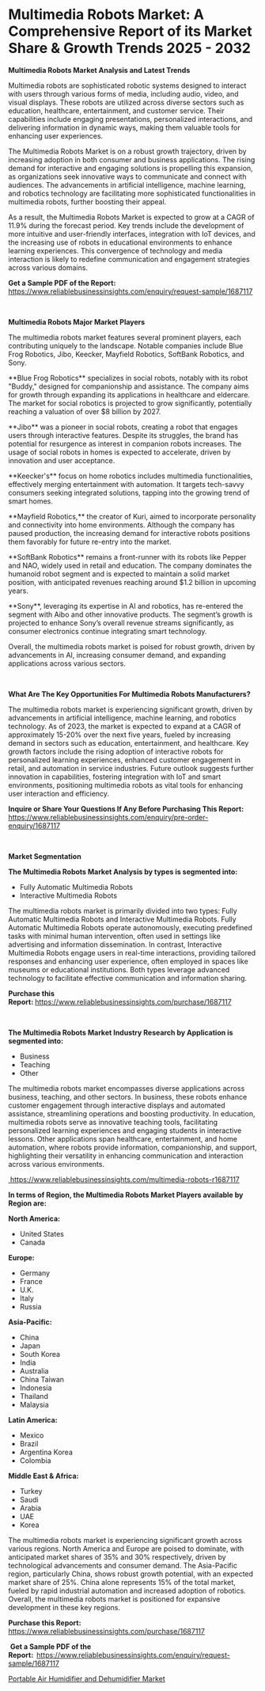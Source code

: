 <p><h1>Multimedia Robots Market: A Comprehensive Report of its Market Share & Growth Trends 2025 - 2032</h1></p><p><strong>Multimedia Robots Market Analysis and Latest Trends</strong></p>
<p><p>Multimedia robots are sophisticated robotic systems designed to interact with users through various forms of media, including audio, video, and visual displays. These robots are utilized across diverse sectors such as education, healthcare, entertainment, and customer service. Their capabilities include engaging presentations, personalized interactions, and delivering information in dynamic ways, making them valuable tools for enhancing user experiences.</p><p>The Multimedia Robots Market is on a robust growth trajectory, driven by increasing adoption in both consumer and business applications. The rising demand for interactive and engaging solutions is propelling this expansion, as organizations seek innovative ways to communicate and connect with audiences. The advancements in artificial intelligence, machine learning, and robotics technology are facilitating more sophisticated functionalities in multimedia robots, further boosting their appeal.</p><p>As a result, the Multimedia Robots Market is expected to grow at a CAGR of 11.9% during the forecast period. Key trends include the development of more intuitive and user-friendly interfaces, integration with IoT devices, and the increasing use of robots in educational environments to enhance learning experiences. This convergence of technology and media interaction is likely to redefine communication and engagement strategies across various domains.</p></p>
<p><strong>Get a Sample PDF of the Report:&nbsp;</strong> <a href="https://www.reliablebusinessinsights.com/enquiry/request-sample/1687117?utm_campaign=2187&utm_medium=2&utm_source=Github&utm_content=ia&utm_term=16022025&utm_id=multimedia-robots">https://www.reliablebusinessinsights.com/enquiry/request-sample/1687117</a></p>
<p>&nbsp;</p>
<p><strong>Multimedia Robots Major Market Players</strong></p>
<p><p>The multimedia robots market features several prominent players, each contributing uniquely to the landscape. Notable companies include Blue Frog Robotics, Jibo, Keecker, Mayfield Robotics, SoftBank Robotics, and Sony.</p><p>**Blue Frog Robotics** specializes in social robots, notably with its robot "Buddy," designed for companionship and assistance. The company aims for growth through expanding its applications in healthcare and eldercare. The market for social robotics is projected to grow significantly, potentially reaching a valuation of over $8 billion by 2027.</p><p>**Jibo** was a pioneer in social robots, creating a robot that engages users through interactive features. Despite its struggles, the brand has potential for resurgence as interest in companion robots increases. The usage of social robots in homes is expected to accelerate, driven by innovation and user acceptance.</p><p>**Keecker's** focus on home robotics includes multimedia functionalities, effectively merging entertainment with automation. It targets tech-savvy consumers seeking integrated solutions, tapping into the growing trend of smart homes.</p><p>**Mayfield Robotics,** the creator of Kuri, aimed to incorporate personality and connectivity into home environments. Although the company has paused production, the increasing demand for interactive robots positions them favorably for future re-entry into the market.</p><p>**SoftBank Robotics** remains a front-runner with its robots like Pepper and NAO, widely used in retail and education. The company dominates the humanoid robot segment and is expected to maintain a solid market position, with anticipated revenues reaching around $1.2 billion in upcoming years.</p><p>**Sony**, leveraging its expertise in AI and robotics, has re-entered the segment with Aibo and other innovative products. The segment’s growth is projected to enhance Sony’s overall revenue streams significantly, as consumer electronics continue integrating smart technology.</p><p>Overall, the multimedia robots market is poised for robust growth, driven by advancements in AI, increasing consumer demand, and expanding applications across various sectors.</p></p>
<p>&nbsp;</p>
<p><strong>What Are The Key Opportunities For Multimedia Robots Manufacturers?</strong></p>
<p><p>The multimedia robots market is experiencing significant growth, driven by advancements in artificial intelligence, machine learning, and robotics technology. As of 2023, the market is expected to expand at a CAGR of approximately 15-20% over the next five years, fueled by increasing demand in sectors such as education, entertainment, and healthcare. Key growth factors include the rising adoption of interactive robots for personalized learning experiences, enhanced customer engagement in retail, and automation in service industries. Future outlook suggests further innovation in capabilities, fostering integration with IoT and smart environments, positioning multimedia robots as vital tools for enhancing user interaction and efficiency.</p></p>
<p><strong>Inquire or Share Your Questions If Any Before Purchasing This Report:</strong> <a href="https://www.reliablebusinessinsights.com/enquiry/pre-order-enquiry/1687117?utm_campaign=2187&utm_medium=2&utm_source=Github&utm_content=ia&utm_term=16022025&utm_id=multimedia-robots">https://www.reliablebusinessinsights.com/enquiry/pre-order-enquiry/1687117</a></p>
<p>&nbsp;</p>
<p><strong>Market Segmentation</strong></p>
<p><strong>The Multimedia Robots Market Analysis by types is segmented into:</strong></p>
<p><ul><li>Fully Automatic Multimedia Robots</li><li>Interactive Multimedia Robots</li></ul></p>
<p><p>The multimedia robots market is primarily divided into two types: Fully Automatic Multimedia Robots and Interactive Multimedia Robots. Fully Automatic Multimedia Robots operate autonomously, executing predefined tasks with minimal human intervention, often used in settings like advertising and information dissemination. In contrast, Interactive Multimedia Robots engage users in real-time interactions, providing tailored responses and enhancing user experience, often employed in spaces like museums or educational institutions. Both types leverage advanced technology to facilitate effective communication and information sharing.</p></p>
<p><strong>Purchase this Report:&nbsp;</strong><a href="https://www.reliablebusinessinsights.com/purchase/1687117?utm_campaign=2187&utm_medium=2&utm_source=Github&utm_content=ia&utm_term=16022025&utm_id=multimedia-robots">https://www.reliablebusinessinsights.com/purchase/1687117</a></p>
<p>&nbsp;</p>
<p><strong>The Multimedia Robots Market Industry Research by Application is segmented into:</strong></p>
<p><ul><li>Business</li><li>Teaching</li><li>Other</li></ul></p>
<p><p>The multimedia robots market encompasses diverse applications across business, teaching, and other sectors. In business, these robots enhance customer engagement through interactive displays and automated assistance, streamlining operations and boosting productivity. In education, multimedia robots serve as innovative teaching tools, facilitating personalized learning experiences and engaging students in interactive lessons. Other applications span healthcare, entertainment, and home automation, where robots provide information, companionship, and support, highlighting their versatility in enhancing communication and interaction across various environments.</p></p>
<p><a href="https://www.reliablebusinessinsights.com/multimedia-robots-r1687117?utm_campaign=2187&utm_medium=2&utm_source=Github&utm_content=ia&utm_term=16022025&utm_id=multimedia-robots">&nbsp;https://www.reliablebusinessinsights.com/multimedia-robots-r1687117</a></p>
<p><strong>In terms of Region, the Multimedia Robots Market Players available by Region are:</strong></p>
<p>
    <p> <strong> North America: </strong>
        <ul>
            <li>United States</li>
            <li>Canada</li>
        </ul>
        </p> 
    <p> <strong> Europe: </strong>
        <ul>
            <li>Germany</li>
            <li>France</li>
            <li>U.K.</li>
            <li>Italy</li>
            <li>Russia</li>
        </ul>
        </p> 
    <p> <strong> Asia-Pacific: </strong>
        <ul>
            <li>China</li>
            <li>Japan</li>
            <li>South Korea</li>
            <li>India</li>
            <li>Australia</li>
            <li>China Taiwan</li>
            <li>Indonesia</li>
            <li>Thailand</li>
            <li>Malaysia</li>
        </ul>
        </p> 
    <p> <strong> Latin America: </strong>
        <ul>
            <li>Mexico</li>
            <li>Brazil</li>
            <li>Argentina Korea</li>
            <li>Colombia</li>
        </ul>
        </p> 
    <p> <strong> Middle East & Africa: </strong>
        <ul>
            <li>Turkey</li>
            <li>Saudi</li>
            <li>Arabia</li>
            <li>UAE</li>
            <li>Korea</li>
        </ul>
    </p>
    </p>
<p><p>The multimedia robots market is experiencing significant growth across various regions. North America and Europe are poised to dominate, with anticipated market shares of 35% and 30% respectively, driven by technological advancements and consumer demand. The Asia-Pacific region, particularly China, shows robust growth potential, with an expected market share of 25%. China alone represents 15% of the total market, fueled by rapid industrial automation and increased adoption of robotics. Overall, the multimedia robots market is positioned for expansive development in these key regions.</p></p>
<p><strong>Purchase this Report: </strong><a href="https://www.reliablebusinessinsights.com/purchase/1687117?utm_campaign=2187&utm_medium=2&utm_source=Github&utm_content=ia&utm_term=16022025&utm_id=multimedia-robots">https://www.reliablebusinessinsights.com/purchase/1687117</a></p>
<p>&nbsp;<strong>Get a Sample PDF of the Report:&nbsp;&nbsp;</strong><a href="https://www.reliablebusinessinsights.com/enquiry/request-sample/1687117?utm_campaign=2187&utm_medium=2&utm_source=Github&utm_content=ia&utm_term=16022025&utm_id=multimedia-robots">https://www.reliablebusinessinsights.com/enquiry/request-sample/1687117</a></p>
<p><strong></strong></p>
<p><p><a href="https://github.com/sca704osol/Market-Research-Report-List-1/blob/main/portable-air-humidifier-and-dehumidifier-market.md?utm_campaign=2187&utm_medium=2&utm_source=Github&utm_content=ia&utm_term=16022025&utm_id=multimedia-robots">Portable Air Humidifier and Dehumidifier Market</a></p></p>